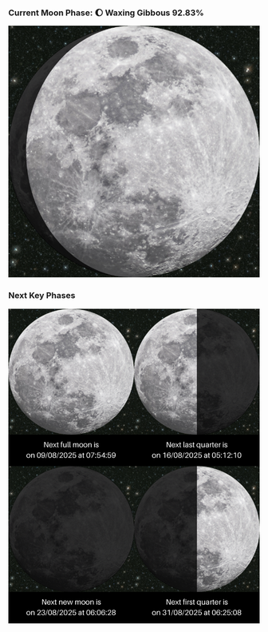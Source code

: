 ### Current Moon Phase: 🌔 Waxing Gibbous 92.83%
![Moon Phase](moonphase.png)
### Next Key Phases
![Gallery](gallery.png)